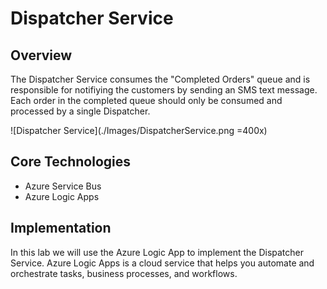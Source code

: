 # Dispatcher Service

## Overview
 
The Dispatcher Service consumes the "Completed Orders" queue and is responsible for notifiying the customers by sending an SMS text message. Each order in the completed queue should only be consumed and processed by a single Dispatcher.  

![Dispatcher Service](./Images/DispatcherService.png =400x)

## Core Technologies

* Azure Service Bus
* Azure Logic Apps
  
## Implementation

In this lab we will use the Azure Logic App to implement the Dispatcher Service. Azure Logic Apps is a cloud service that helps you automate and orchestrate tasks, business processes, and workflows.